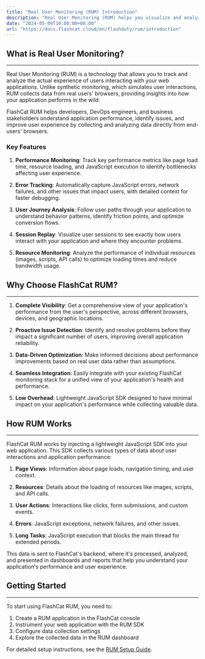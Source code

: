```yaml
---
title: "Real User Monitoring (RUM) Introduction"
description: "Real User Monitoring (RUM) helps you visualize and analyze the real-time performance and user experience of your web applications from the end-user's perspective."
date: "2024-05-09T10:00:00+08:00"
url: "https://docs.flashcat.cloud/en/flashduty/rum/introduction"
---
```


## What is Real User Monitoring?
---

Real User Monitoring (RUM) is a technology that allows you to track and analyze the actual experience of users interacting with your web applications. Unlike synthetic monitoring, which simulates user interactions, RUM collects data from real users' browsers, providing insights into how your application performs in the wild.

FlashCat RUM helps developers, DevOps engineers, and business stakeholders understand application performance, identify issues, and improve user experience by collecting and analyzing data directly from end-users' browsers.

### Key Features

1. **Performance Monitoring**: Track key performance metrics like page load time, resource loading, and JavaScript execution to identify bottlenecks affecting user experience.

2. **Error Tracking**: Automatically capture JavaScript errors, network failures, and other issues that impact users, with detailed context for faster debugging.

3. **User Journey Analysis**: Follow user paths through your application to understand behavior patterns, identify friction points, and optimize conversion flows.

4. **Session Replay**: Visualize user sessions to see exactly how users interact with your application and where they encounter problems.

5. **Resource Monitoring**: Analyze the performance of individual resources (images, scripts, API calls) to optimize loading times and reduce bandwidth usage.

## Why Choose FlashCat RUM?
---

1. **Complete Visibility**: Get a comprehensive view of your application's performance from the user's perspective, across different browsers, devices, and geographic locations.

2. **Proactive Issue Detection**: Identify and resolve problems before they impact a significant number of users, improving overall application reliability.

3. **Data-Driven Optimization**: Make informed decisions about performance improvements based on real user data rather than assumptions.

4. **Seamless Integration**: Easily integrate with your existing FlashCat monitoring stack for a unified view of your application's health and performance.

5. **Low Overhead**: Lightweight JavaScript SDK designed to have minimal impact on your application's performance while collecting valuable data.

## How RUM Works
---

FlashCat RUM works by injecting a lightweight JavaScript SDK into your web application. This SDK collects various types of data about user interactions and application performance:

1. **Page Views**: Information about page loads, navigation timing, and user context.

2. **Resources**: Details about the loading of resources like images, scripts, and API calls.

3. **User Actions**: Interactions like clicks, form submissions, and custom events.

4. **Errors**: JavaScript exceptions, network failures, and other issues.

5. **Long Tasks**: JavaScript execution that blocks the main thread for extended periods.

This data is sent to FlashCat's backend, where it's processed, analyzed, and presented in dashboards and reports that help you understand your application's performance and user experience.

## Getting Started
---

To start using FlashCat RUM, you need to:

1. Create a RUM application in the FlashCat console
2. Instrument your web application with the RUM SDK
3. Configure data collection settings
4. Explore the collected data in the RUM dashboard

For detailed setup instructions, see the [RUM Setup Guide](https://docs.flashcat.cloud/en/flashduty/rum/setup).
